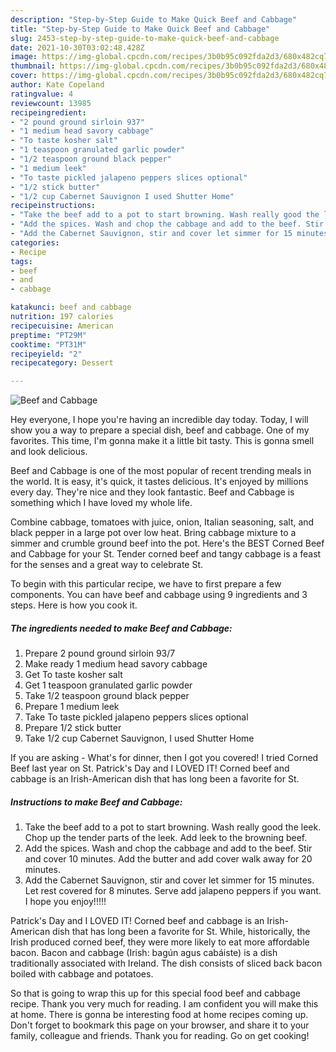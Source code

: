 ```yaml
---
description: "Step-by-Step Guide to Make Quick Beef and Cabbage"
title: "Step-by-Step Guide to Make Quick Beef and Cabbage"
slug: 2453-step-by-step-guide-to-make-quick-beef-and-cabbage
date: 2021-10-30T03:02:48.428Z
image: https://img-global.cpcdn.com/recipes/3b0b95c092fda2d3/680x482cq70/beef-and-cabbage-recipe-main-photo.jpg
thumbnail: https://img-global.cpcdn.com/recipes/3b0b95c092fda2d3/680x482cq70/beef-and-cabbage-recipe-main-photo.jpg
cover: https://img-global.cpcdn.com/recipes/3b0b95c092fda2d3/680x482cq70/beef-and-cabbage-recipe-main-photo.jpg
author: Kate Copeland
ratingvalue: 4
reviewcount: 13985
recipeingredient:
- "2 pound ground sirloin 937"
- "1 medium head savory cabbage"
- "To taste kosher salt"
- "1 teaspoon granulated garlic powder"
- "1/2 teaspoon ground black pepper"
- "1 medium leek"
- "To taste pickled jalapeno peppers slices optional"
- "1/2 stick butter"
- "1/2 cup Cabernet Sauvignon I used Shutter Home"
recipeinstructions:
- "Take the beef add to a pot to start browning. Wash really good the leek. Chop up the tender parts of the leek. Add leek to the browning beef."
- "Add the spices. Wash and chop the cabbage and add to the beef. Stir and cover 10 minutes. Add the butter and add cover walk away for 20 minutes."
- "Add the Cabernet Sauvignon, stir and cover let simmer for 15 minutes. Let rest covered for 8 minutes. Serve add jalapeno peppers if you want. I hope you enjoy!!!!!"
categories:
- Recipe
tags:
- beef
- and
- cabbage

katakunci: beef and cabbage 
nutrition: 197 calories
recipecuisine: American
preptime: "PT29M"
cooktime: "PT31M"
recipeyield: "2"
recipecategory: Dessert

---
```



![Beef and Cabbage](https://img-global.cpcdn.com/recipes/3b0b95c092fda2d3/680x482cq70/beef-and-cabbage-recipe-main-photo.jpg)

Hey everyone, I hope you're having an incredible day today. Today, I will show you a way to prepare a special dish, beef and cabbage. One of my favorites. This time, I'm gonna make it a little bit tasty. This is gonna smell and look delicious.

Beef and Cabbage is one of the most popular of recent trending meals in the world. It is easy, it's quick, it tastes delicious. It's enjoyed by millions every day. They're nice and they look fantastic. Beef and Cabbage is something which I have loved my whole life.

Combine cabbage, tomatoes with juice, onion, Italian seasoning, salt, and black pepper in a large pot over low heat. Bring cabbage mixture to a simmer and crumble ground beef into the pot. Here&#39;s the BEST Corned Beef and Cabbage for your St. Tender corned beef and tangy cabbage is a feast for the senses and a great way to celebrate St.


To begin with this particular recipe, we have to first prepare a few components. You can have beef and cabbage using 9 ingredients and 3 steps. Here is how you cook it.

<!--inarticleads1-->

##### The ingredients needed to make Beef and Cabbage:

1. Prepare 2 pound ground sirloin 93/7
1. Make ready 1 medium head savory cabbage
1. Get To taste kosher salt
1. Get 1 teaspoon granulated garlic powder
1. Take 1/2 teaspoon ground black pepper
1. Prepare 1 medium leek
1. Take To taste pickled jalapeno peppers slices optional
1. Prepare 1/2 stick butter
1. Take 1/2 cup Cabernet Sauvignon, I used Shutter Home


If you are asking - What&#39;s for dinner, then I got you covered! I tried Corned Beef last year on St. Patrick&#39;s Day and I LOVED IT! Corned beef and cabbage is an Irish-American dish that has long been a favorite for St. 

<!--inarticleads2-->

##### Instructions to make Beef and Cabbage:

1. Take the beef add to a pot to start browning. Wash really good the leek. Chop up the tender parts of the leek. Add leek to the browning beef.
1. Add the spices. Wash and chop the cabbage and add to the beef. Stir and cover 10 minutes. Add the butter and add cover walk away for 20 minutes.
1. Add the Cabernet Sauvignon, stir and cover let simmer for 15 minutes. Let rest covered for 8 minutes. Serve add jalapeno peppers if you want. I hope you enjoy!!!!!


Patrick&#39;s Day and I LOVED IT! Corned beef and cabbage is an Irish-American dish that has long been a favorite for St. While, historically, the Irish produced corned beef, they were more likely to eat more affordable bacon. Bacon and cabbage (Irish: bagún agus cabáiste) is a dish traditionally associated with Ireland. The dish consists of sliced back bacon boiled with cabbage and potatoes. 

So that is going to wrap this up for this special food beef and cabbage recipe. Thank you very much for reading. I am confident you will make this at home. There is gonna be interesting food at home recipes coming up. Don't forget to bookmark this page on your browser, and share it to your family, colleague and friends. Thank you for reading. Go on get cooking!
